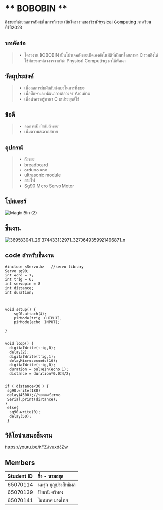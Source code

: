 # ** **BOBOBIN** **
ถึงขยะที่ช่วยลดการสัมผัสในการทิ้งขยะ เป็นโครงงานของวิชาPhysical Computing ภาคเรียนที่1ปี2023

## บทคัดย่อ
> * โครงงาน BOBOBIN เป็นโปรเจคถังขยะเปิดเองอัตโนมัติที่พัมนาโดยภาษา C รวมถึงได้ใช้ทักษะกรต่อวงจรจากวิชา Physical Computing มาใช้พัฒนา
## วัตถุประสงค์
> * เพื่อลดการสัมผัสกับถังขยะในการทิ้งขยะ
> * เพื่อศึกษาและพัฒนาการต่อวงจร Arduino
> * เพื่อนำความรู้ภาษา C มาประยุกต์ใช้
## ข้อดี
> * ลดการสัมผัสกับถังขยะ
> * เพิ่มความสะดวกสบาย

## อุปกรณ์
> * ถังขยะ
> * breadboard
> * arduno uno
> * ultrasonic module
> * สายไฟ
> * Sg90 Micro Servo Motor
## โปสเตอร์
![Magic Bin (2)](https://github.com/Bobby715623/ProjectPhyCom/assets/118421368/79b120cc-8bc7-4720-a0d7-8caf18308ca8)



## ชิ้นงาน
![369583041_261374433132971_3270649359921496871_n](https://github.com/Bobby715623/ProjectPhyCom/assets/118421368/a93f7a47-a5fe-42cd-b357-111fd539471c)

## code สำหรับชิ้นงาน
```
#include <Servo.h>   //servo library
Servo sg90;  
int echo = 7;   
int trig = 6;    
int servopin = 8;
int distance;
int duration;



void setup() {       
    sg90.attach(8);
    pinMode(trig, OUTPUT);  
    pinMode(echo, INPUT);  
  
} 


void loop() {
  digitalWrite(trig,0);
  delay(2);
  digitalWrite(trig,1);
  delayMicroseconds(10);
  digitalWrite(trig,0); 
  duration = pulseIn(echo,1);
  distance = duration*0.034/2;

  
if ( distance<30 ) {   
 sg90.write(180);    
 delay(4500);//ระยะของServo
 Serial.print(distance);
}
 else{
  sg90.write(0);
  delay(50);
 }
```

## วิดิโอนำเสนอชิ้นงาน
https://youtu.be/KFZJvuxd8Zw

## Members
| Student ID | ชื่อ - นามสกุล |
| :--------  | :-------- |
|   65070114 |   นพรุจ บุญประสิทธิผล |
|   65070139 |   ปิยธานี ศรีทอง   |
|   65070141 |   ไผทมาศ มาดไทย  |]


